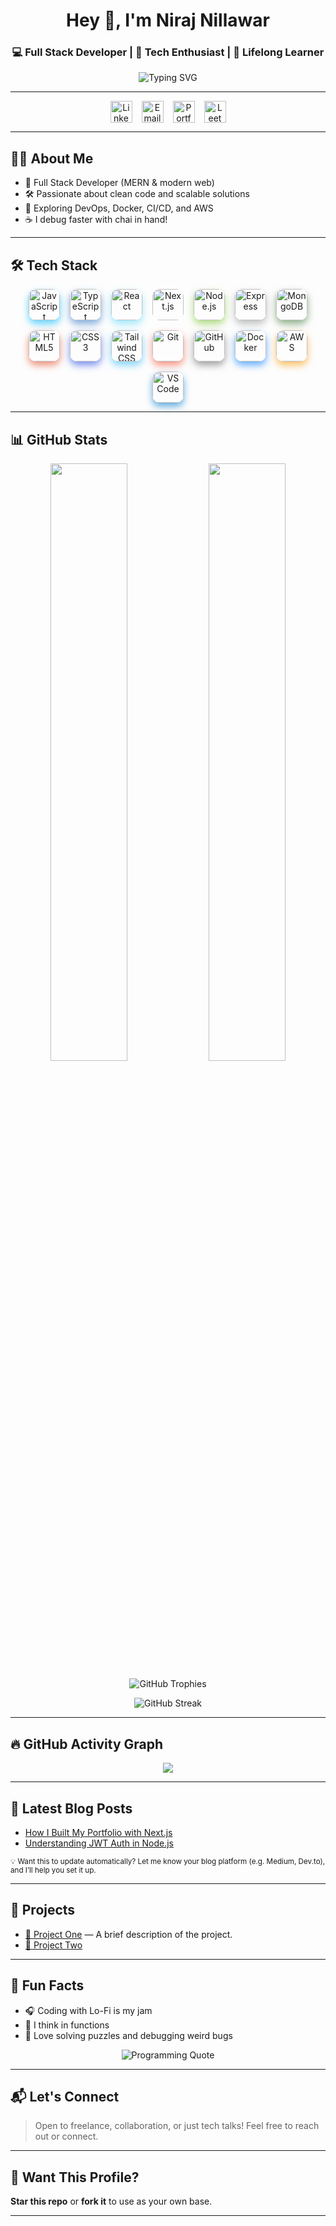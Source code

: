 <!-- Header -->
<h1 align="center">Hey 👋, I'm Niraj Nillawar</h1>
<h3 align="center">💻 Full Stack Developer | 🚀 Tech Enthusiast | 🧠 Lifelong Learner</h3>

<p align="center">
  <img src="https://readme-typing-svg.demolab.com?font=Fira+Code&weight=500&pause=1000&color=00F7FF&center=true&vCenter=true&width=435&lines=Full+Stack+Developer+from+India;Building+Web+Apps+that+Scale;Always+Learning+Something+New..." alt="Typing SVG" />
</p>

---

<!-- Social Badges -->
<p align="center" style="display: flex; justify-content: center; gap: 15px; flex-wrap: wrap;">
  <a href="https://www.linkedin.com/in/nirajdn/" target="_blank" title="LinkedIn" style="text-decoration:none;">
    <img height="35" src="https://img.shields.io/badge/LinkedIn-%230077B5.svg?style=flat-square&logo=linkedin&logoColor=white" alt="LinkedIn" />
  </a>
  <a href="mailto:nirajnillawar@gmail.com" title="Email">
  <img height="35" src="https://img.shields.io/badge/Email-D14836?style=flat-square&logo=gmail&logoColor=white" alt="Email" />
</a>


  <a href="https://your-portfolio.com" target="_blank" title="Portfolio" style="text-decoration:none;">
    <img height="35" src="https://img.shields.io/badge/Portfolio-000000?style=flat-square&logo=about.me&logoColor=white" alt="Portfolio" />
  </a>
  <a href="https://leetcode.com/u/NirajDN/" target="_blank" title="LeetCode" style="text-decoration:none;">
    <img height="35" src="https://img.shields.io/badge/LeetCode-FFA116?style=flat-square&logo=leetcode&logoColor=black" alt="LeetCode" />
  </a>
</p>



---

## 🧑‍💻 About Me

- 💼 Full Stack Developer (MERN & modern web)
- 🛠️ Passionate about clean code and scalable solutions
- 🌱 Exploring DevOps, Docker, CI/CD, and AWS
- ☕ I debug faster with chai in hand!

---

## 🛠️ Tech Stack

<p align="center" style="display: flex; flex-wrap: wrap; justify-content: center; gap: 16px;">
  <a href="https://developer.mozilla.org/en-US/docs/Web/JavaScript" target="_blank" title="JavaScript" style="text-decoration:none;">
    <img src="https://skillicons.dev/icons?i=js" alt="JavaScript" width="50" height="50" style="border-radius:12px; box-shadow: 0 6px 12px rgba(0, 183, 255, 0.6);" />
  </a>
  <a href="https://www.typescriptlang.org/" target="_blank" title="TypeScript" style="text-decoration:none;">
    <img src="https://skillicons.dev/icons?i=ts" alt="TypeScript" width="50" height="50" style="border-radius:12px; box-shadow: 0 6px 12px rgba(49, 120, 198, 0.6);" />
  </a>
  <a href="https://reactjs.org/" target="_blank" title="React" style="text-decoration:none;">
    <img src="https://skillicons.dev/icons?i=react" alt="React" width="50" height="50" style="border-radius:12px; box-shadow: 0 6px 12px rgba(97, 219, 251, 0.6);" />
  </a>
  <a href="https://nextjs.org/" target="_blank" title="Next.js" style="text-decoration:none;">
    <img src="https://skillicons.dev/icons?i=nextjs" alt="Next.js" width="50" height="50" style="border-radius:12px; box-shadow: 0 6px 12px rgba(255, 255, 255, 0.6);" />
  </a>
  <a href="https://nodejs.org/" target="_blank" title="Node.js" style="text-decoration:none;">
    <img src="https://skillicons.dev/icons?i=nodejs" alt="Node.js" width="50" height="50" style="border-radius:12px; box-shadow: 0 6px 12px rgba(125, 198, 49, 0.6);" />
  </a>
  <a href="https://expressjs.com/" target="_blank" title="Express" style="text-decoration:none;">
    <img src="https://skillicons.dev/icons?i=express" alt="Express" width="50" height="50" style="border-radius:12px; box-shadow: 0 6px 12px rgba(148, 150, 150, 0.6);" />
  </a>
  <a href="https://www.mongodb.com/" target="_blank" title="MongoDB" style="text-decoration:none;">
    <img src="https://skillicons.dev/icons?i=mongodb" alt="MongoDB" width="50" height="50" style="border-radius:12px; box-shadow: 0 6px 12px rgba(72, 125, 62, 0.6);" />
  </a>
  <a href="https://developer.mozilla.org/en-US/docs/Web/HTML" target="_blank" title="HTML5" style="text-decoration:none;">
    <img src="https://skillicons.dev/icons?i=html" alt="HTML5" width="50" height="50" style="border-radius:12px; box-shadow: 0 6px 12px rgba(227, 76, 38, 0.6);" />
  </a>
  <a href="https://developer.mozilla.org/en-US/docs/Web/CSS" target="_blank" title="CSS3" style="text-decoration:none;">
    <img src="https://skillicons.dev/icons?i=css" alt="CSS3" width="50" height="50" style="border-radius:12px; box-shadow: 0 6px 12px rgba(38, 77, 228, 0.6);" />
  </a>
  <a href="https://tailwindcss.com/" target="_blank" title="Tailwind CSS" style="text-decoration:none;">
    <img src="https://skillicons.dev/icons?i=tailwind" alt="Tailwind CSS" width="50" height="50" style="border-radius:12px; box-shadow: 0 6px 12px rgba(56, 189, 248, 0.6);" />
  </a>
  <a href="https://git-scm.com/" target="_blank" title="Git" style="text-decoration:none;">
    <img src="https://skillicons.dev/icons?i=git" alt="Git" width="50" height="50" style="border-radius:12px; box-shadow: 0 6px 12px rgba(240, 80, 51, 0.6);" />
  </a>
  <a href="https://github.com/" target="_blank" title="GitHub" style="text-decoration:none;">
    <img src="https://skillicons.dev/icons?i=github" alt="GitHub" width="50" height="50" style="border-radius:12px; box-shadow: 0 6px 12px rgba(102, 102, 102, 0.6);" />
  </a>
  <a href="https://www.docker.com/" target="_blank" title="Docker" style="text-decoration:none;">
    <img src="https://skillicons.dev/icons?i=docker" alt="Docker" width="50" height="50" style="border-radius:12px; box-shadow: 0 6px 12px rgba(0, 123, 255, 0.6);" />
  </a>
  <a href="https://aws.amazon.com/" target="_blank" title="AWS" style="text-decoration:none;">
    <img src="https://skillicons.dev/icons?i=aws" alt="AWS" width="50" height="50" style="border-radius:12px; box-shadow: 0 6px 12px rgba(255, 153, 0, 0.6);" />
  </a>
  <a href="https://code.visualstudio.com/" target="_blank" title="VS Code" style="text-decoration:none;">
    <img src="https://skillicons.dev/icons?i=vscode" alt="VS Code" width="50" height="50" style="border-radius:12px; box-shadow: 0 6px 12px rgba(0, 122, 204, 0.6);" />
  </a>
</p>


---

## 📊 GitHub Stats

<p align="center">
  <img src="https://github-readme-stats.vercel.app/api?username=NirajDN&show_icons=true&theme=radical&border_radius=10" width="49.5%" />
  <img src="https://github-readme-stats.vercel.app/api/top-langs/?username=NirajDN&layout=compact&theme=radical&border_radius=10" width="49.5%" />
</p>

<p align="center">
  <img src="https://github-profile-trophy.vercel.app/?username=NirajDN&theme=radical" alt="GitHub Trophies" />
</p>
<p align="center">
  <img src="https://github-readme-streak-stats.herokuapp.com/?user=NirajDN&theme=radical" alt="GitHub Streak" />
</p>










---

## 🔥 GitHub Activity Graph

<p align="center">
  <img src="https://github-readme-activity-graph.vercel.app/graph?username=NirajDN&theme=react-dark&area=true&hide_border=true" />
</p>


---

## 📝 Latest Blog Posts

<!-- Blog posts fetched via GitHub Action or manual links -->
- [How I Built My Portfolio with Next.js](https://your-blog.com/post1)
- [Understanding JWT Auth in Node.js](https://your-blog.com/post2)

<sub>💡 Want this to update automatically? Let me know your blog platform (e.g. Medium, Dev.to), and I’ll help you set it up.</sub>

---

## 🚀 Projects

- [🔗 Project One](https://github.com/NirajDN/project-one) — A brief description of the project.
- [🔗 Project Two](https://github.com/NirajDN/project-two)

---

## 🎯 Fun Facts

- 🎧 Coding with Lo-Fi is my jam  
- 🧠 I think in functions  
- 🧩 Love solving puzzles and debugging weird bugs
<p align="center">
  <img src="https://quotes-github-readme.vercel.app/api?type=programming" alt="Programming Quote" />
</p>

---

## 📬 Let's Connect

> Open to freelance, collaboration, or just tech talks! Feel free to reach out or connect.

---

## 🧠 Want This Profile?

**Star this repo** or **fork it** to use as your own base.

---
